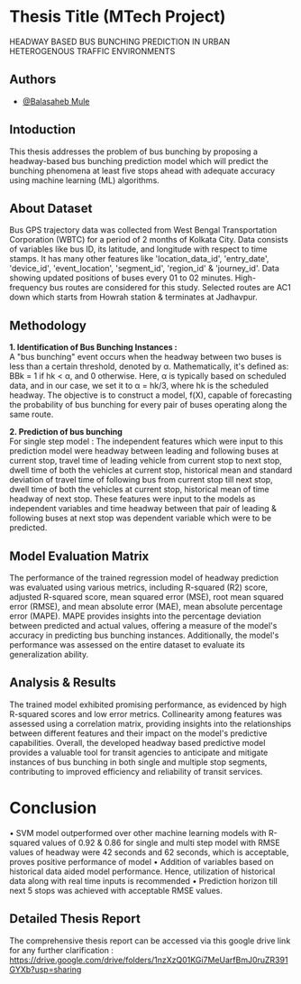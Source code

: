
# Thesis Title (MTech Project)

HEADWAY BASED BUS BUNCHING PREDICTION IN URBAN HETEROGENOUS TRAFFIC ENVIRONMENTS 


## Authors

- [@Balasaheb Mule](https://github.com/Balasaheb-Mule)


## Intoduction
This thesis addresses the problem of bus bunching by proposing a headway-based bus bunching prediction model which will predict the bunching phenomena at least five stops ahead with adequate accuracy using machine learning (ML) algorithms. 
## About Dataset
Bus GPS trajectory data was collected from West Bengal Transportation Corporation (WBTC) for a period of 2 months of Kolkata City. Data consists of variables like bus ID, its latitude, and longitude with respect to time stamps. It has many other features like 'location_data_id', 'entry_date', 'device_id', 'event_location', 'segment_id', 'region_id' & 'journey_id'. Data showing updated positions of buses every 01 to 02 minutes. High-frequency bus routes are considered for this study. Selected routes are AC1 down which starts from Howrah station & terminates at Jadhavpur.
## Methodology
**1. Identification of Bus Bunching Instances :**
<br> A "bus bunching" event occurs when the headway between two buses is less than a certain threshold, denoted by α. Mathematically, it's defined as: BBk = 1 if hk < α, and 0 otherwise. Here, α is typically based on scheduled data, and in our case, we set it to α = hk/3, where hk is the scheduled headway. The objective is to construct a model, f(X), capable of forecasting the probability of bus bunching for every pair of buses operating along the same route.

**2. Prediction of bus bunching**
<br> For single step model : The independent features which were input to this prediction model were headway between leading and following buses at current stop, travel time of leading vehicle from current stop to next stop, dwell time of both the vehicles at current stop, historical mean and standard deviation  of travel time of following bus from current stop till next stop, dwell time of both the vehicles at current stop, historical mean of time headway of next stop. These features were input to the models as independent variables and time headway between that pair of leading & following buses at next stop was dependent variable which were to be predicted.
## Model Evaluation Matrix
The performance of the trained regression model of headway prediction was evaluated using various metrics, including R-squared (R2) score, adjusted R-squared score, mean squared error (MSE), root mean squared error (RMSE), and mean absolute error (MAE), mean absolute percentage error (MAPE). MAPE provides insights into the percentage deviation between predicted and actual values, offering a measure of the model's accuracy in predicting bus bunching instances. Additionally, the model's performance was assessed on the entire dataset to evaluate its generalization ability.
## Analysis & Results
The trained model exhibited promising performance, as evidenced by high R-squared scores and low error metrics. Collinearity among features was assessed using a correlation matrix, providing insights into the relationships between different features and their impact on the model's predictive capabilities. Overall, the developed headway based predictive model provides a valuable tool for transit agencies to anticipate and mitigate instances of bus bunching in both single and multiple stop segments, contributing to improved efficiency and reliability of transit services.

# Conclusion
•	SVM model outperformed over other machine learning models with  R-squared values of 0.92 & 0.86 for single and multi step model with RMSE values of headway were 42 seconds and 62 seconds, which is acceptable, proves positive performance of model
•	Addition of variables based on historical data aided model performance. Hence, utilization of historical data along with real time inputs is recommended
•	Prediction horizon till next 5 stops was achieved with acceptable RMSE values.

## Detailed Thesis Report
The comprehensive thesis report can be accessed via this google drive link for any further clarification :
https://drive.google.com/drive/folders/1nzXzQ01KGi7MeUarfBmJ0ruZR391GYXb?usp=sharing

